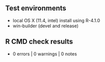 ## Test environments

* local OS X (11.4, intel) install using R-4.1.0
* win-builder (devel and release)

## R CMD check results

* 0 errors | 0 warnings | 0 notes

